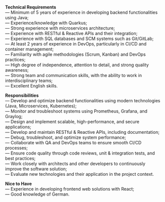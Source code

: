 **Technical Requirements**  
— Minimum of 5 years of experience in developing backend functionalities using
Java;  
— Experience/knowledge with Quarkus;  
— Strong experience with microservices architecture;  
— Experience with RESTful & Reactive APIs and their integration;  
— Experience with SQL databases and SCM systems such as Git/GitLab;  
— At least 2 years of experience in DevOps, particularly in CI/CD and
container management;  
— Familiarity with agile methodologies (Scrum, Kanban) and DevOps practices;  
— High degree of independence, attention to detail, and strong quality
awareness;  
— Strong team and communication skills, with the ability to work in
interdisciplinary teams;  
— Excellent English skills.  
  
**Responsibilities**  
— Develop and optimize backend functionalities using modern technologies
(Java, Microservices, Kubernetes);  
— Monitor and troubleshoot systems using Prometheus, Grafana, and Graylog;  
— Design and implement scalable, high-performance, and secure applications;  
— Develop and maintain RESTful & Reactive APIs, including documentation;  
— Debug, troubleshoot, and optimize system performance;  
— Collaborate with QA and DevOps teams to ensure smooth CI/CD processes;  
— Ensure code quality through code reviews, unit & integration tests, and best
practices;  
— Work closely with architects and other developers to continuously improve
the software solution;  
— Evaluate new technologies and their application in the project context.

  
**Nice to Have**  
— Experience in developing frontend web solutions with React;  
— Good knowledge of German.